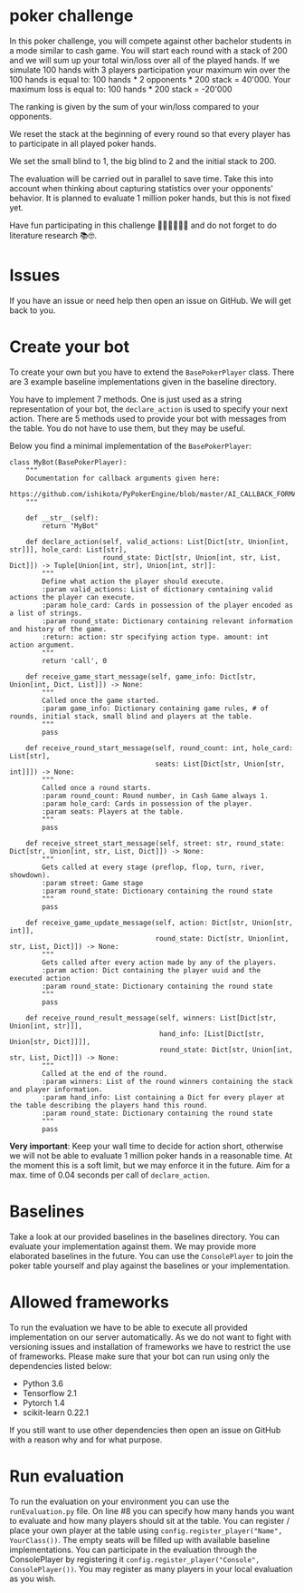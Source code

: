 # poker challenge
In this poker challenge, you will compete against other bachelor students in a mode similar to cash game.
You will start each round with a stack of 200 and we will sum up your total win/loss over all of the played hands.
If we simulate 100 hands with 3 players participation your maximum win over the 100 hands is equal to:
100 hands * 2 opponents * 200 stack = 40'000.
Your maximum loss is equal to: 100 hands * 200 stack = -20'000

The ranking is given by the sum of your win/loss compared to your opponents.

We reset the stack at the beginning of every round so that every player has to participate in all played poker hands.

We set the small blind to 1, the big blind to 2 and the initial stack to 200.

The evaluation will be carried out in parallel to save time. Take this into account when thinking about capturing statistics over your opponents' behavior.
It is planned to evaluate 1 million poker hands, but this is not fixed yet.

Have fun participating in this challenge 👩‍💻👨‍💻💸🎉 and do not forget to do literature research 📚🤓.

# Issues
If you have an issue or need help then open an issue on GitHub. We will get back to you.

# Create your bot
To create your own but you have to extend the `BasePokerPlayer` class. There are 3 example baseline implementations given in the baseline directory.

You have to implement 7 methods. One is just used as a string representation of your bot, the `declare_action` is used to specify your next action. There are 5 methods used to provide your bot with messages from the table. You do not have to use them, but they may be useful.

Below you find a minimal implementation of the `BasePokerPlayer`:
```
class MyBot(BasePokerPlayer):
    """
    Documentation for callback arguments given here:
    https://github.com/ishikota/PyPokerEngine/blob/master/AI_CALLBACK_FORMAT.md
    """

    def __str__(self):
        return "MyBot"

    def declare_action(self, valid_actions: List[Dict[str, Union[int, str]]], hole_card: List[str],
                       round_state: Dict[str, Union[int, str, List, Dict]]) -> Tuple[Union[int, str], Union[int, str]]:
        """
        Define what action the player should execute.
        :param valid_actions: List of dictionary containing valid actions the player can execute.
        :param hole_card: Cards in possession of the player encoded as a list of strings.
        :param round_state: Dictionary containing relevant information and history of the game.
        :return: action: str specifying action type. amount: int action argument.
        """
        return 'call', 0

    def receive_game_start_message(self, game_info: Dict[str, Union[int, Dict, List]]) -> None:
        """
        Called once the game started.
        :param game_info: Dictionary containing game rules, # of rounds, initial stack, small blind and players at the table.
        """
        pass

    def receive_round_start_message(self, round_count: int, hole_card: List[str],
                                    seats: List[Dict[str, Union[str, int]]]) -> None:
        """
        Called once a round starts.
        :param round_count: Round number, in Cash Game always 1.
        :param hole_card: Cards in possession of the player.
        :param seats: Players at the table.
        """
        pass

    def receive_street_start_message(self, street: str, round_state: Dict[str, Union[int, str, List, Dict]]) -> None:
        """
        Gets called at every stage (preflop, flop, turn, river, showdown).
        :param street: Game stage
        :param round_state: Dictionary containing the round state
        """
        pass

    def receive_game_update_message(self, action: Dict[str, Union[str, int]],
                                    round_state: Dict[str, Union[int, str, List, Dict]]) -> None:
        """
        Gets called after every action made by any of the players.
        :param action: Dict containing the player uuid and the executed action
        :param round_state: Dictionary containing the round state
        """
        pass

    def receive_round_result_message(self, winners: List[Dict[str, Union[int, str]]],
                                     hand_info: [List[Dict[str, Union[str, Dict]]]],
                                     round_state: Dict[str, Union[int, str, List, Dict]]) -> None:
        """
        Called at the end of the round.
        :param winners: List of the round winners containing the stack and player information.
        :param hand_info: List containing a Dict for every player at the table describing the players hand this round.
        :param round_state: Dictionary containing the round state
        """
        pass
```


**Very important**: Keep your wall time to decide for action short, otherwise we will not be able to evaluate 1 million poker hands in a reasonable time. At the moment this is a soft limit, but we may enforce it in the future. Aim for a max. time of 0.04 seconds per call of `declare_action`.

# Baselines
Take a look at our provided baselines in the baselines directory. You can evaluate your implementation against them.
We may provide more elaborated baselines in the future.
You can use the `ConsolePlayer` to join the poker table yourself and play against the baselines or your implementation.

# Allowed frameworks
To run the evaluation we have to be able to execute all provided implementation on our server automatically. As we do not want to fight with versioning issues and installation of frameworks we have to restrict the use of frameworks.
Please make sure that your bot can run using only the dependencies listed below:
- Python 3.6
- Tensorflow 2.1
- Pytorch 1.4
- scikit-learn 0.22.1

If you still want to use other dependencies then open an issue on GitHub with a reason why and for what purpose.

# Run evaluation
To run the evaluation on your environment you can use the `runEvaluation.py` file.
On line #8 you can specify how many hands you want to evaluate and how many players should sit at the table. You can register / place your own player at the table using `config.register_player("Name", YourClass())`. The empty seats will be filled up with available baseline implementations. You can participate in the evaluation through the ConsolePlayer by registering it `config.register_player("Console", ConsolePlayer())`.
You may register as many players in your local evaluation as you wish.
